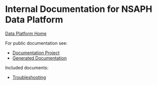 # Internal Documentation for NSAPH Data Platform
             
[Data Platform Home](https://github.com/NSAPH-Data-Platform)

For public documentation see:
                                    
* [Documentation Project](https://github.com/NSAPH-Data-Platform/nsaph-platform-docs)
* [Generated Documentation](https://nsaph-data-platform.github.io/nsaph-platform-docs/home.html)

Included documents:

* [Troubleshooting](docs/Troubleshooting.md)


